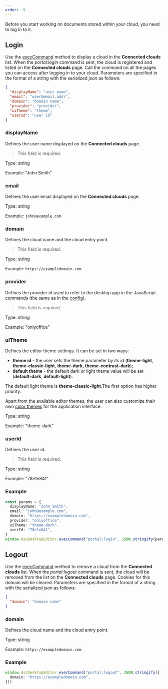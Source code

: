 ```yaml
---
order: -5
---
```


Before you start working on documents stored within your cloud, you need to log in to it.

## Login

Use the [execCommand](../execCommand/index.md) method to display a cloud in the **Connected clouds** list. When the *portal:login* command is sent, the cloud is registered and listed on the **Connected clouds** page. Call the command on all the pages you can access after logging in to your cloud. Parameters are specified in the format of a string with the serialized *json* as follows:

``` json
{
  "displayName": "user name", 
  "email": "user@email.addr",
  "domain": "domain name",
  "provider": "provider",
  "uiTheme": "theme",
  "userId": "user id"
}
```

### displayName

Defines the user name displayed on the **Connected clouds** page.

> This field is required.

Type: string

Example: "John Smith"

### email

Defines the user email displayed on the **Connected clouds** page.

Type: string

Example: `john@example.com`

### domain

Defines the cloud name and the cloud entry point.

> This field is required.

Type: string

Example: `https://exampledomain.com`

### provider

Defines the provider id used to refer to the desktop app in the JavaScript commands (the same as in the [config](../index.md)).

> This field is required.

Type: string

Example: "onlyoffice"

### uiTheme

Defines the editor theme settings. It can be set in two ways:

- **theme id** - the user sets the theme parameter by its id (**theme-light**, **theme-classic-light**, **theme-dark**, **theme-contrast-dark**);
- **default theme** - the default dark or light theme value will be set (**default-dark**, **default-light**).

The default light theme is **theme-classic-light**.The first option has higher priority.

Apart from the available editor themes, the user can also customize their own [color themes](https://helpcenter.onlyoffice.com/installation/docs-developer-change-theme.aspx) for the application interface.

Type: string

Example: "theme-dark"

### userId

Defines the user id.

> This field is required.

Type: string

Example: "78e1e841"

### Example

``` ts
const params = {
  displayName: "John Smith",
  email: "john@example.com",
  domain: "https://exampledomain.com",
  provider: "onlyoffice",
  uiTheme: "theme-dark",
  userId: "78e1e841",
}
window.AscDesktopEditor.execCommand("portal:login", JSON.stringify(params))
```

## Logout

Use the [execCommand](../execCommand/index.md) method to remove a cloud from the **Connected clouds** list. When the *portal:logout* command is sent, the cloud will be removed from the list on the **Connected clouds** page. Cookies for this domain will be cleared. Parameters are specified in the format of a string with the serialized *json* as follows:

``` json
{
  "domain": "domain name"
}
```

### domain

Defines the cloud name and the cloud entry point.

Type: string

Example: `https://exampledomain.com`

### Example

``` ts
window.AscDesktopEditor.execCommand("portal:logout", JSON.stringify({
  domain: "https://exampledomain.com",
}))
```
